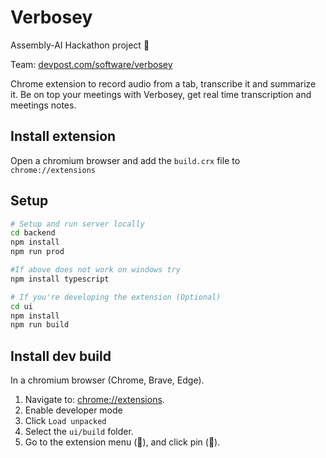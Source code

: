 # Verbosey

Assembly-AI Hackathon project 📢

Team: [devpost.com/software/verbosey](https://devpost.com/software/verbosey#updates)

Chrome extension to record audio from a tab, transcribe it and summarize it.
Be on top your meetings with Verbosey, get real time transcription and meetings notes.

## Install extension

Open a chromium browser and add the `build.crx` file to `chrome://extensions`

## Setup
```bash
# Setup and run server locally
cd backend
npm install
npm run prod

#If above does not work on windows try
npm install typescript

# If you're developing the extension (Optional)
cd ui
npm install
npm run build
```

## Install dev build

In a chromium browser (Chrome, Brave, Edge).

1. Navigate to: [chrome://extensions](chrome://extensions).
2. Enable developer mode
3. Click `Load unpacked`
4. Select the `ui/build` folder.
5. Go to the extension menu (🧩), and click pin (📌).

